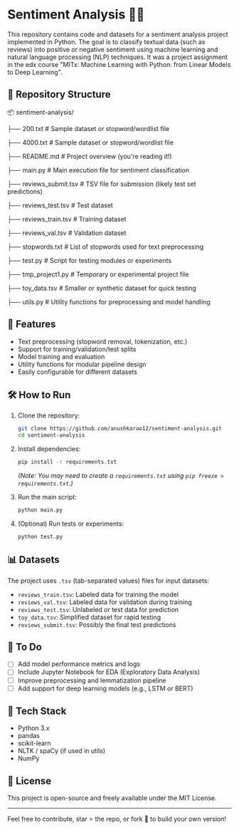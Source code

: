# Sentiment Analysis 🧠💬

This repository contains code and datasets for a sentiment analysis project implemented in Python. The goal is to classify textual data (such as reviews) into positive or negative sentiment using machine learning and natural language processing (NLP) techniques.
It was a project assignment in the edx course "MITx: Machine Learning with Python: from Linear Models to Deep Learning".

## 📁 Repository Structure

📦 sentiment-analysis/

├── 200.txt # Sample dataset or stopword/wordlist file

├── 4000.txt # Sample dataset or stopword/wordlist file

├── README.md # Project overview (you're reading it!)

├── main.py # Main execution file for sentiment classification

├── reviews_submit.tsv # TSV file for submission (likely test set predictions)

├── reviews_test.tsv # Test dataset

├── reviews_train.tsv # Training dataset

├── reviews_val.tsv # Validation dataset

├── stopwords.txt # List of stopwords used for text preprocessing

├── test.py # Script for testing modules or experiments

├── tmp_project1.py # Temporary or experimental project file

├── toy_data.tsv # Smaller or synthetic dataset for quick testing

├── utils.py # Utility functions for preprocessing and model handling


## 🚀 Features

- Text preprocessing (stopword removal, tokenization, etc.)
- Support for training/validation/test splits
- Model training and evaluation
- Utility functions for modular pipeline design
- Easily configurable for different datasets

## 🛠️ How to Run

1. Clone the repository:
    ```bash
    git clone https://github.com/anushkarao12/sentiment-analysis.git
    cd sentiment-analysis
    ```

2. Install dependencies:
    ```bash
    pip install -r requirements.txt
    ```
    *(Note: You may need to create a `requirements.txt` using `pip freeze > requirements.txt`.)*

3. Run the main script:
    ```bash
    python main.py
    ```

4. (Optional) Run tests or experiments:
    ```bash
    python test.py
    ```

## 📊 Datasets

The project uses `.tsv` (tab-separated values) files for input datasets:
- `reviews_train.tsv`: Labeled data for training the model
- `reviews_val.tsv`: Labeled data for validation during training
- `reviews_test.tsv`: Unlabeled or test data for prediction
- `toy_data.tsv`: Simplified dataset for rapid testing
- `reviews_submit.tsv`: Possibly the final test predictions

## 📌 To Do

- [ ] Add model performance metrics and logs
- [ ] Include Jupyter Notebook for EDA (Exploratory Data Analysis)
- [ ] Improve preprocessing and lemmatization pipeline
- [ ] Add support for deep learning models (e.g., LSTM or BERT)

## 🧠 Tech Stack

- Python 3.x
- pandas
- scikit-learn
- NLTK / spaCy (if used in utils)
- NumPy

## 📜 License

This project is open-source and freely available under the MIT License.

---

Feel free to contribute, star ⭐ the repo, or fork 🍴 to build your own version!
